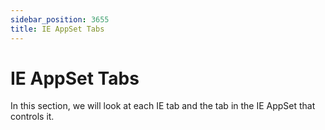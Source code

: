 ```yaml
---
sidebar_position: 3655
title: IE AppSet Tabs
---
```


# IE AppSet Tabs

In this section, we will look at each IE tab and the tab in the IE AppSet that controls it.
